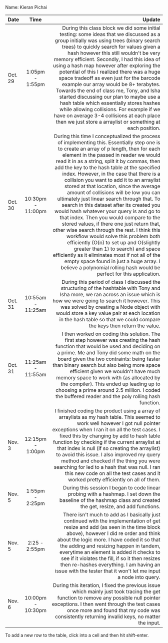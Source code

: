 Name: Kieran Pichai

| Date    |       Time        |                                                                                                                                                                                                                                                                                                                                                                                                                                                                                                                                                                                                                                                                                                                                                                                                                                                                                                                                                                                                                                         Update |
|:--------|:-----------------:|-----------------------------------------------------------------------------------------------------------------------------------------------------------------------------------------------------------------------------------------------------------------------------------------------------------------------------------------------------------------------------------------------------------------------------------------------------------------------------------------------------------------------------------------------------------------------------------------------------------------------------------------------------------------------------------------------------------------------------------------------------------------------------------------------------------------------------------------------------------------------------------------------------------------------------------------------------------------------------------------------------------------------------------------------:|
| Oct. 29 |  1:05pm - 1:55pm  |                                                                                                                                                                                                                                                                                            During this class block we did some initial testing: some ideas that we discussed as a group initially was using trees (binary search trees) to quickly search for values given a hash however this still wouldn't be very memory efficient. Secondly, I had this idea of using a hash map however after exploring the potential of this I realized there was a huge space tradeoff as even just for the barcode example our array would be 8+ terabytes. Towards the end of class me, Tony, and Isha started discussing our plan to maybe use a hash table which essentially stores hashes while allowing collisions. For example if we have on average 3-4 collisions at each place then we just store a arraylist or something at each position. |
| Oct. 30 | 10:30pm - 11:00pm | During this time I conceptualized the process of implementing this. Essentially step one is to create an array of p length, then for each element in the passed in reader we would read it in as a string, split it by commas, then add the key to the hash table at the specified index. However, in the case that there is a collision you want to add it to an arraylist stored at that location, since the average amount of collisions will be low you can ultimately just linear search through that. To search in this dataset after its created you would hash whatever your query is and go to that index. Then you would compare to the stored values, if there one just return that, other wise search through the rest. I think this workflow would solve this problem both efficiently (O(n) to set up and O(slightly greater than 1) to search) and space efficiently as it eliminates most if not all of the empty space found in just a huge array. I believe a polynomial rolling hash would be perfect for this application. |
| Oct. 31 | 10:55am - 11:25am |                                                                                                                                                                                                                                                                                                                                                                                                                                                                                                                                                                                                                                                                                              During this period of class I discussed the structuring of the hashtable with Tony and Isha more, we ran across an issue which is how we were going to search it however. This was solved by creating a Node object with would store a key value pair at each location in the hash table so that we could compare the keys then return the value. |
| Oct. 31 | 11:25am - 11:55am |                                                                                                                                                                                                                                                                                                                                                                                                                                                                                                                                           I then worked on coding this solution. The first step however was creating the hash function that would be used and deciding on a prime. Me and Tony did some math on the board given the two contraints: being faster than binary search but also being more space efficient given we wouldn't have much memory space to work with (as allocated by the compiler). This ended up leading up to choosing a prime around 2.5 million. I coded the buffered reader and the poly rolling hash function. |
| Nov. 3  | 12:15pm - 1:00pm  |                                                                                                                                                                                                                                                                                                                                                                                                                                                                                  I finished coding the product using a array of arraylists as my hash table. This seemed to work well however I got null pointer exceptions when I ran it on all the test cases. I fixed this by changing by add to hash table function by checking if the current arraylist at that index is null (if so creating the arraylist) to avoid this issue. I also improved my query method and checked if the thing you were searching for led to a hash that was null. I ran this new code on all the test cases and it worked pretty efficiently on all of them. |
| Nov. 5  |  1:55pm - 2:25pm  |                                                                                                                                                                                                                                                                                                                                                                                                                                                                                                                                                                                                                                                                                                                                                                                                                                                                                During this session I began to code linear probing with a hashmap. I set down the baseline of the hashmap class and created the get, resize, and add functions. |
| Nov. 5  |   2:25 - 2:55pm   |                                                                                                                                                                                                                                                                                                                                                                                                                                                                                                                                                                    There isn't much to add as I basically just continued with the implementation of get resize and add (as seen in the time block above), however I did re order and think about the logic more. I have coded it so that the adding and resizing happen in tandem, everytime an element is added it checks to see if it violates the fill, if so it then resizes then re-hashes everything. I am having an issue with the tester that it won't let me input a node into query. |
| Nov. 6  | 10:00pm - 10:30pm |                                                                                                                                                                                                                                                                                                                                                                                                                                                                                                                                                                                                                                                                                                                                                            During this iteration, I fixed the previous issue which mainly just took tracing the get function to remove any possible null pointer exceptions. I then went through the test cases once more and found that my code was consistently returning invalid keys, no matter the input. |


To add a new row to the table, click into a cell and then hit shift-enter.